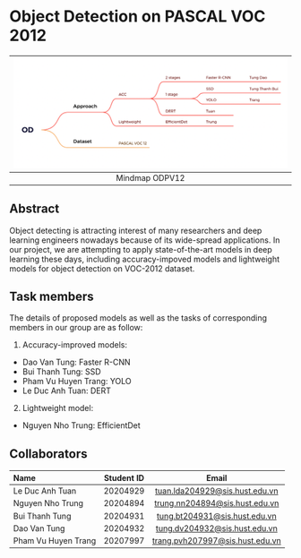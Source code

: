 # Object Detection on PASCAL VOC 2012
| ![Architecture](https://github.com/tuanlda78202/DLP/blob/master/cover.png) | 
|:--:| 
| Mindmap ODPV12|
## Abstract
Object detecting is attracting interest of many researchers and deep learning engineers nowadays because of its wide-spread applications. In our project, we are attempting to apply state-of-the-art models in deep learning these days, including accuracy-impoved models and lightweight models for object detection on VOC-2012 dataset. 
## Task members
The details of proposed models as well as the tasks of corresponding members in our group are as follow:
1. Accuracy-improved models:
- Dao Van Tung: Faster R-CNN
- Bui Thanh Tung: SSD
- Pham Vu Huyen Trang: YOLO
- Le Duc Anh Tuan: DERT
2. Lightweight model:
- Nguyen Nho Trung: EfficientDet

## Collaborators 
| Name                         | Student ID       | Email                                      |
| :---                         |    :----:        |          :---:                             |
| Le Duc Anh Tuan              | 20204929         | tuan.lda204929@sis.hust.edu.vn            |
| Nguyen Nho Trung             | 20204894         | trung.nn204894@sis.hust.edu.vn            |
| Bui Thanh Tung             | 20204931         | tung.bt204931@sis.hust.edu.vn|
| Dao Van Tung       | 20204932         | tung.dv204932@sis.hust.edu.vn              |
| Pham Vu Huyen Trang       | 20207997         | trang.pvh207997@sis.hust.edu.vn              |